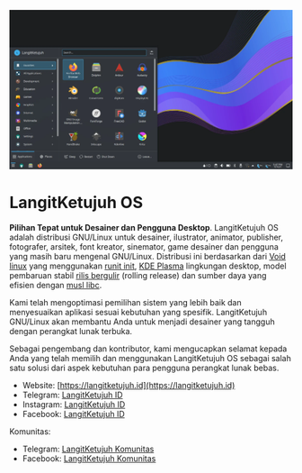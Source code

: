 ![Start Menu LangitKetujuh OS](media/image/desktop-langitketujuh-id-1.webp)

# LangitKetujuh OS

**Pilihan Tepat untuk Desainer dan Pengguna Desktop**. LangitKetujuh OS adalah distribusi GNU/Linux untuk desainer, ilustrator, animator, publisher, fotografer, arsitek, font kreator, sinemator, game desainer dan pengguna yang masih baru mengenal GNU/Linux. Distribusi ini berdasarkan dari [Void linux](https://voidlinux.org) yang menggunakan [runit init](http://smarden.org/runit/), [KDE Plasma](https://kde.org/plasma-desktop/) lingkungan desktop, model pembaruan stabil [rilis bergulir](https://id.wikipedia.org/wiki/Rilis_bergulir) (rolling release) dan sumber daya yang efisien dengan [musl libc](https://www.musl-libc.org/).

Kami telah mengoptimasi pemilihan sistem yang lebih baik dan menyesuaikan aplikasi sesuai kebutuhan yang spesifik. LangitKetujuh GNU/Linux akan membantu Anda untuk menjadi desainer yang tangguh dengan perangkat lunak terbuka.

Sebagai pengembang dan kontributor, kami mengucapkan selamat kepada Anda yang telah memilih dan menggunakan LangitKetujuh OS sebagai salah satu solusi dari aspek kebutuhan para pengguna perangkat lunak bebas.

* Website: [https://langitketujuh.id](https://langitketujuh.id)
* Telegram: [LangitKetujuh ID](https://t.me/langitketujuhid)
* Instagram: [LangitKetujuh ID](https://instagram.com/langitketujuh.id)
* Facebook: [LangitKetujuh ID](https://fb.com/langitketujuh.id)

Komunitas:
* Telegram: [LangitKetujuh Komunitas](https://t.me/langitketujuh_group)
* Facebook: [LangitKetujuh Komunitas](https://fb.com/groups/langitketujuh.group)
